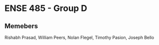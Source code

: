 # ENSE 485 - Group D

## Memebers

Rishabh Prasad, William Peers, Nolan Flegel, Timothy Pasion, Joseph Bello
